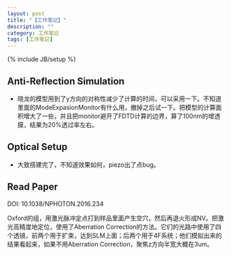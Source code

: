 ```yaml
---
layout: post
title: "【工作笔记】"
description: ""
category: 工作笔记
tags: [工作笔记]
---
```

{% include JB/setup %}

## Anti-Reflection Simulation

* 晓龙的模型用到了y方向的对称性减少了计算的时间，可以采用一下。不知道里面的ModeExpasionMonitor有什么用，撤掉之后试一下。把模型的计算面积增大了一些，并且把monitor避开了FDTD计算的边界，算了100nm的增透膜，结果为20%透过率左右。

## Optical Setup

* 大致搭建完了，不知道效果如何，piezo出了点bug。

## Read Paper

 DOI: 10.1038/NPHOTON.2016.234
 
 Oxford的组，用激光脉冲定点打到样品里面产生空穴，然后再退火形成NV。把激光高精度地定位，使用了Aberration Correction的方法。它们的光路中使用了四个透镜，前两个用于扩束，达到SLM上面；后两个用于4F系统；他们模拟出来的结果看起来，如果不用Aberration Correction，聚焦z方向半宽大概在3um。